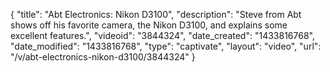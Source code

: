{
    "title": "Abt Electronics: Nikon D3100",
    "description": "Steve from Abt shows off his favorite camera, the Nikon D3100, and explains some excellent features.",
    "videoid": "3844324",
    "date_created": "1433816768",
    "date_modified": "1433816768",
    "type": "captivate",
    "layout": "video",
    "url": "\/v\/abt-electronics-nikon-d3100\/3844324"
}